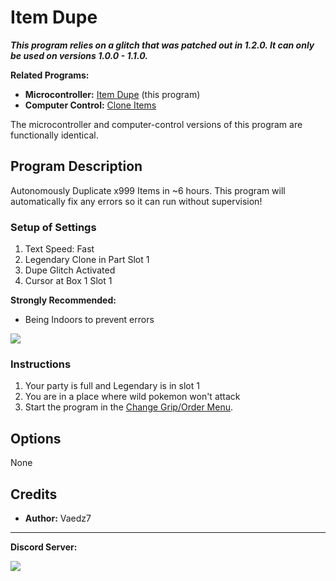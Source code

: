 # Item Dupe

***This program relies on a glitch that was patched out in 1.2.0. It can only be used on versions 1.0.0 - 1.1.0.***

**Related Programs:**
- **Microcontroller:** [Item Dupe](https://github.com/PokemonAutomation/Microcontroller/blob/master/Wiki/Programs/PokemonSV/ItemDupe.md) (this program)
- **Computer Control:** [Clone Items](https://github.com/PokemonAutomation/ComputerControl/blob/master/Wiki/Programs/PokemonSV/CloneItems-101.md)

The microcontroller and computer-control versions of this program are functionally identical.

## Program Description

Autonomously Duplicate x999 Items in ~6 hours. This program will automatically fix any errors so it can run without supervision!

### Setup of Settings

1. Text Speed: Fast
2. Legendary Clone in Part Slot 1
3. Dupe Glitch Activated
4. Cursor at Box 1 Slot 1

**Strongly Recommended:**
- Being Indoors to prevent errors

<img src="images/ItemDupe.png">

### Instructions

1. Your party is full and Legendary is in slot 1
2. You are in a place where wild pokemon won't attack
3. Start the program in the [Change Grip/Order Menu](/Wiki/Programs/NintendoSwitch/ChangeGripOrderMenu.md).


## Options

None


## Credits

- **Author:** Vaedz7


<hr>

**Discord Server:** 

[<img src="https://canary.discordapp.com/api/guilds/695809740428673034/widget.png?style=banner2">](https://discord.gg/cQ4gWxN)

